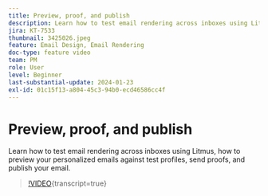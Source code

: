 ```yaml
---
title: Preview, proof, and publish
description: Learn how to test email rendering across inboxes using Litmus, how to preview your personalized emails against test profiles, send proofs, and publish your email.
jira: KT-7533
thumbnail: 3425026.jpeg
feature: Email Design, Email Rendering
doc-type: feature video
team: PM
role: User
level: Beginner
last-substantial-update: 2024-01-23
exl-id: 01c15f13-a804-45c3-94b0-ecd46586cc4f
---
```

# Preview, proof, and publish

Learn how to test email rendering across inboxes using Litmus, how to preview your personalized emails against test profiles, send proofs, and publish your email.

>[!VIDEO](https://video.tv.adobe.com/v/3425026?quality=12&learn=on){transcript=true}
